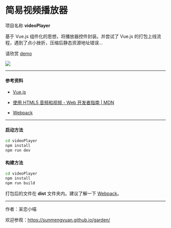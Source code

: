 # 简易视频播放器 #

项目名称 __videoPlayer__

基于 Vue.js 组件化的思想，将播放器控件封装。并尝试了 Vue.js 的打包上线流程，遇到了点小挫折，压缩后静态资源地址错误...

请欣赏 [demo](https://sunmengyuan.github.io/demos/vue/videoPlayer)

![](https://sunmengyuan.github.io/materials/garden/post/share-frontend/screenshot-videoPlayer.jpg)

*****

#### 参考资料 ####

+ [Vue.js](http://cn.vuejs.org/)

+ [使用 HTML5 音频和视频 - Web 开发者指南 | MDN](https://developer.mozilla.org/zh-CN/docs/Web/Guide/HTML/Using_HTML5_audio_and_video)

+ [Webpack](https://webpack.github.io/docs/)

*****

#### 启动方法 ####
    
```bash
cd videoPlayer
npm install
npm run dev
```

#### 构建方法 ####

```bash
cd videoPlayer
npm install
npm run build
```

打包后的文件在 __dist__ 文件夹内。建议了解一下 [Webpack](https://webpack.github.io/docs/)。

*****
    
作者：呆恋小喵

欢迎参观：<https://sunmengyuan.github.io/garden/>
